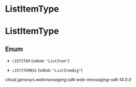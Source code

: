 # ListItemType


# ListItemType

## Enum


* `LISTITEM` (value: `"ListItem"`)

* `LISTITEMBIG` (value: `"ListItemBig"`)




_cloud.genesys.webmessaging.sdk:web-messaging-sdk:14.0.0_
